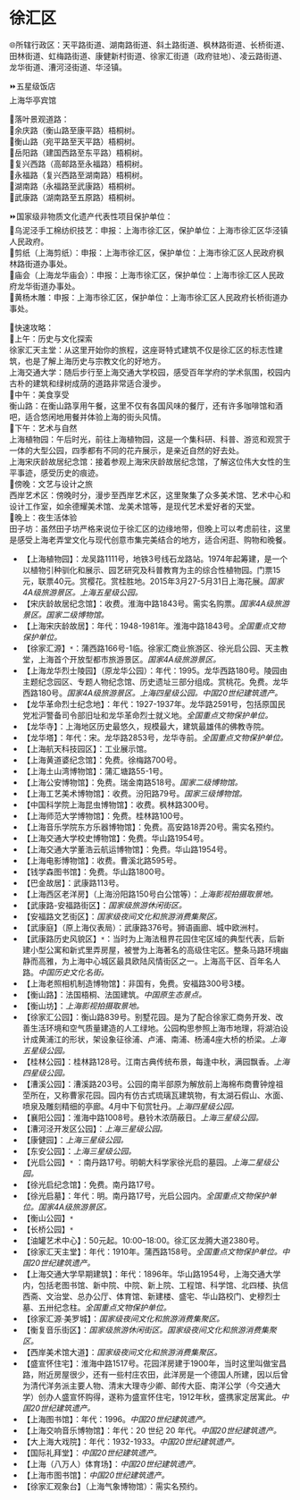 # 徐汇区  
🌐所辖行政区：天平路街道、湖南路街道、斜土路街道、枫林路街道、长桥街道、田林街道、虹梅路街道、康健新村街道、徐家汇街道（政府驻地）、凌云路街道、龙华街道、漕河泾街道、华泾镇。  

⏩五星级饭店  
上海华亭宾馆  

🧭落叶景观道路：  
🔸余庆路（衡山路至康平路）梧桐树。  
🔸衡山路（宛平路至天平路）梧桐树。  
🔸岳阳路（建国西路至东平路）梧桐树。  
🔸复兴西路（高邮路至永福路）梧桐树。  
🔸永福路（复兴西路至湖南路）梧桐树。  
🔸湖南路（永福路至武康路）梧桐树。  
🔸武康路（湖南路至五原路）梧桐树。  

⏩国家级非物质文化遗产代表性项目保护单位：  
🔸乌泥泾手工棉纺织技艺：申报：上海市徐汇区，保护单位：上海市徐汇区华泾镇人民政府。  
🔸剪纸（上海剪纸）：申报：上海市徐汇区，保护单位：上海市徐汇区人民政府枫林路街道办事处。  
🔸庙会（上海龙华庙会）：申报：上海市徐汇区，保护单位：上海市徐汇区人民政府龙华街道办事处。  
🔸黄杨木雕：申报：上海市徐汇区，保护单位：上海市徐汇区人民政府长桥街道办事处。  

🧭快速攻略：  
🔸上午：历史与文化探索  
徐家汇天主堂：从这里开始你的旅程，这座哥特式建筑不仅是徐汇区的标志性建筑，也是了解上海历史与宗教文化的好地方。  
上海交通大学：随后步行至上海交通大学校园，感受百年学府的学术氛围，校园内古朴的建筑和绿树成荫的道路非常适合漫步。  
🔸中午：美食享受  
衡山路：在衡山路享用午餐，这里不仅有各国风味的餐厅，还有许多咖啡馆和酒吧，适合悠闲地用餐并体验上海的街头风情。  
🔸下午：艺术与自然  
上海植物园：午后时光，前往上海植物园，这是一个集科研、科普、游览和观赏于一体的大型公园，四季都有不同的花卉展示，是亲近自然的好去处。  
上海宋庆龄故居纪念馆：接着参观上海宋庆龄故居纪念馆，了解这位伟大女性的生平事迹，感受历史的痕迹。  
🔸傍晚：文艺与设计之旅  
西岸艺术区：傍晚时分，漫步至西岸艺术区，这里聚集了众多美术馆、艺术中心和设计工作室，如余德耀美术馆、龙美术馆等，是现代艺术爱好者的天堂。  
🔸晚上：夜生活体验  
田子坊：虽然田子坊严格来说位于徐汇区的边缘地带，但晚上可以考虑前往，这里是感受上海老弄堂文化与现代创意市集完美结合的地方，适合闲逛、购物和晚餐。  

* 【上海植物园】：龙吴路1111号，地铁3号线石龙路站。1974年起筹建，是一个以植物引种驯化和展示、园艺研究及科普教育为主的综合性植物园。门票15元，联票40元。赏樱花。赏桂胜地。2015年3月27-5月31日上海花展。*国家4A级旅游景区。上海五星级公园。*  
* 【宋庆龄故居纪念馆】：收费。淮海中路1843号。需实名购票。*国家4A级旅游景区。国家二级博物馆。*  
* 【上海宋庆龄故居】：年代：1948-1981年。淮海中路1843号。*全国重点文物保护单位。*  
* 【徐家汇源】`*`：蒲西路166号-1临。徐家汇商业旅游区、徐光启公园、天主教堂，上海首个开放型都市旅游景区。*国家4A级旅游景区。*  
* 【上海龙华烈士陵园】（原龙华公园）：年代：1995。龙华西路180号。陵园由主题纪念园区、专题人物纪念馆、历史遗址三部分组成。赏桃花。免费。龙华西路180号。*国家4A级旅游景区。上海四星级公园。中国20世纪建筑遗产。*  
* 【龙华革命烈士纪念地】：年代：1927-1937年。龙华路2591号，包括原国民党凇沪警备司令部旧址和龙华革命烈士就义地。*全国重点文物保护单位。*  
* 【龙华寺】：上海地区历史最悠久，规模最大，建筑最雄伟的佛教寺院。  
* 【龙华塔】：年代：宋。龙华路2853号，龙华寺前。*全国重点文物保护单位。*  
* 【上海航天科技园区】：工业展示馆。  
* 【上海黄道婆纪念馆】：免费。徐梅路700号。  
* 【上海土山湾博物馆】：蒲汇塘路55-1号。  
* 【上海公安博物馆】：免费。瑞金南路518号。*国家二级博物馆。*  
* 【上海工艺美术博物馆】：收费。汾阳路79号。*国家三级博物馆。*  
* 【中国科学院上海昆虫博物馆】：收费。枫林路300号。  
* 【上海师范大学博物馆】：免费。桂林路100号。  
* 【上海音乐学院东方乐器博物馆】：免费。高安路18弄20号。需实名预约。  
* 【上海交通大学校史博物馆】：免费。华山路1954号。  
* 【上海交通大学董浩云航运博物馆】：免费。华山路1954号。  
* 【上海电影博物馆】：收费。曹溪北路595号。  
* 【钱学森图书馆】：免费。华山路1800号。  
* 【巴金故居】：武康路113号。  
* 【上海西区老洋房】（上海汾阳路150号白公馆等）：*上海影视拍摄取景地。*  
* 【武康路-安福路街区】：*国家级旅游休闲街区。*  
* 【安福路文艺街区】：*国家级夜间文化和旅游消费集聚区。*  
* 【武康庭】（原上海仪表局）：武康路376号。狮语画廊、城中欧洲村。  
* 【武康路历史风貌区】`*`：当时为上海法租界花园住宅区域的典型代表，后新建小型公寓和新式里弄房屋，被誉为上海著名的高级住宅区。整条马路环境幽静而高雅，为上海中心城区最具欧陆风情街区之一。上海高干区、百年名人路。*中国历史文化名街。*  
* 【上海老照相机制造博物馆】：非国有，免费。安福路300号3楼。  
* 【衡山路】：法国梧桐、法国建筑。*中国原生态景点。*  
* 【衡山坊】：*上海影视拍摄取景地。*  
* 【徐家汇公园】：衡山路839号。别墅花园。是为了配合徐家汇商务开发、改善生活环境和空气质量建造的人工绿地。公园构思参照上海市地理，将湖泊设计成黄浦江的形状，架设象征徐浦、卢浦、南浦、杨浦4座大桥的桥梁。*上海五星级公园。*  
* 【桂林公园】：桂林路128号。江南古典传统布景，每逢中秋，满园飘香。*上海四星级公园。*  
* 【漕溪公园】：漕溪路203号。公园的南半部原为解放前上海棉布商曹钟煌祖茔所在，又称曹家花园。园内有仿古式琉璃瓦建筑物，有太湖石假山、水面、喷泉及雕刻精细的亭廊。4月中下旬赏牡丹。*上海四星级公园。*  
* 【襄阳公园】：淮海中路1008号。悬铃木浓荫蔽日。*上海三星级公园。*  
* 【漕河泾开发区公园】：*上海三星级公园。*  
* 【康健园】：*上海三星级公园。*  
* 【东安公园】：*上海三星级公园。*  
* 【光启公园】`*` ：南丹路17号。明朝大科学家徐光启的墓园。*上海二星级公园。*  
* 【徐光启纪念馆】：免费。南丹路17号。  
* 【徐光启墓】：年代：明。南丹路17号，光启公园内。*全国重点文物保护单位。国家4A级旅游景区。*  
* 【衡山公园】`*`  
* 【长桥公园】`*`  
* 【油罐艺术中心】：50元起。10:00–18:00。徐汇区龙腾大道2380号。  
* 【徐家汇天主堂】：年代：1910年。蒲西路158号。*全国重点文物保护单位。中国20世纪建筑遗产。*  
* 【上海交通大学早期建筑】：年代：1896年。华山路1954号，上海交通大学内，包括老图书馆、新中院、中院、新上院、工程馆、科学馆、北四楼、执信西斋、文治堂、总办公厅、体育馆、新建楼、盛宅、华山路校门、史穆烈士墓、五卅纪念柱。*全国重点文物保护单位。*  
* 【徐家汇源·美罗城】：*国家级夜间文化和旅游消费集聚区。*  
* 【衡复音乐街区】：*国家级旅游休闲街区。国家级夜间文化和旅游消费集聚区。*  
* 【西岸美术馆大道】：*国家级夜间文化和旅游消费集聚区。*  
* 【盛宣怀住宅】：淮海中路1517号。花园洋房建于1900年，当时这里叫做宝昌路，附近房屋很少，还有一些村庄农田，此洋房是一个德国人所建，因以后曾为清代洋务派主要人物、清末大理寺少卿、邮传大臣、南洋公学（今交通大学）创办人盛宣怀购得，遂称为盛宣怀住宅，1912年秋，盛携家定居寓此。*中国20世纪建筑遗产。*  
* 【上海图书馆】：年代：1996。*中国20世纪建筑遗产。*  
* 【上海交响音乐博物馆】：年代：20 世纪 20 年代。*中国20世纪建筑遗产。*  
* 【大上海大戏院】：年代：1932-1933。*中国20世纪建筑遗产。*  
* 【国际礼拜堂】：*中国20世纪建筑遗产。*  
* 【上海（八万人）体育场】：*中国20世纪建筑遗产。*  
* 【上海市图书馆】：*中国20世纪建筑遗产。*  
* 【徐家汇观象台】（上海气象博物馆）：需实名预约。  